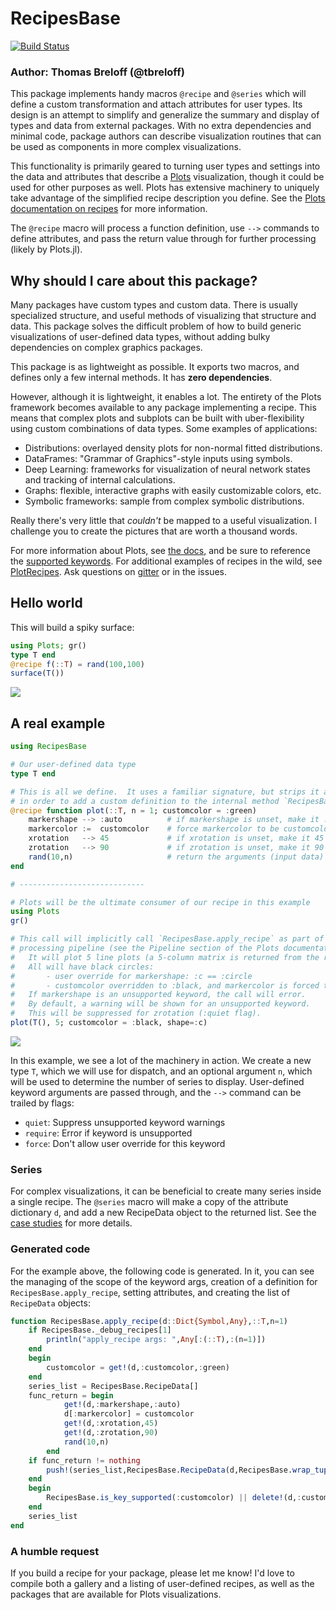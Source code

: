 # RecipesBase

[![Build Status](https://travis-ci.org/JuliaPlots/RecipesBase.jl.svg?branch=master)](https://travis-ci.org/JuliaPlots/RecipesBase.jl)

### Author: Thomas Breloff (@tbreloff)

This package implements handy macros `@recipe` and `@series` which will define a custom transformation
and attach attributes for user types.  Its design is an attempt to simplify and generalize
the summary and display of types and data from external packages.  With no extra dependencies
and minimal code, package authors can describe visualization routines that can be used
as components in more complex visualizations.

This functionality is primarily geared to turning user types and settings into the
data and attributes that describe a [Plots](https://github.com/tbreloff/Plots.jl) visualization,
though it could be used for other purposes as well.
Plots has extensive machinery to uniquely take advantage of the simplified recipe description you define.  See the [Plots documentation on recipes](http://plots.readthedocs.io/en/latest/recipes/) for more information.

The `@recipe` macro will process a function definition, use `-->` commands to define attributes, and
pass the return value through for further processing (likely by Plots.jl).

## Why should I care about this package?

Many packages have custom types and custom data.  There is usually specialized structure, and useful
methods of visualizing that structure and data.  This package solves the difficult problem of how to
build generic visualizations of user-defined data types, without adding bulky dependencies on complex
graphics packages.

This package is as lightweight as possible.  It exports two macros, and defines only a few internal methods.
It has **zero dependencies**.

However, although it is lightweight, it enables a lot.  The entirety of the Plots framework becomes available
to any package implementing a recipe.  This means that complex plots and subplots can be built with uber-flexibility
using custom combinations of data types.  Some examples of applications:

- Distributions: overlayed density plots for non-normal fitted distributions.
- DataFrames: "Grammar of Graphics"-style inputs using symbols.
- Deep Learning: frameworks for visualization of neural network states and tracking of internal calculations.
- Graphs: flexible, interactive graphs with easily customizable colors, etc.
- Symbolic frameworks: sample from complex symbolic distributions.

Really there's very little that *couldn't* be mapped to a useful visualization.
I challenge you to create the pictures that are worth a thousand words.

For more information about Plots, see [the docs](http://plots.readthedocs.io/), and be sure to reference
the [supported keywords](http://plots.readthedocs.io/en/latest/supported/#keyword-arguments).
For additional examples of recipes in the wild, see [PlotRecipes](https://github.com/JuliaPlots/PlotRecipes.jl).
Ask questions on [gitter](https://gitter.im/tbreloff/Plots.jl) or in the issues.

## Hello world

This will build a spiky surface:

```julia
using Plots; gr()
type T end
@recipe f(::T) = rand(100,100)
surface(T())
```

![](https://cloud.githubusercontent.com/assets/933338/15089193/7a453ec6-13cc-11e6-9ae8-959e98b615dc.png)

## A real example

```julia
using RecipesBase

# Our user-defined data type
type T end

# This is all we define.  It uses a familiar signature, but strips it apart
# in order to add a custom definition to the internal method `RecipesBase.apply_recipe`
@recipe function plot(::T, n = 1; customcolor = :green)
    markershape --> :auto          # if markershape is unset, make it :auto
    markercolor :=  customcolor    # force markercolor to be customcolor
    xrotation   --> 45 			   # if xrotation is unset, make it 45
    zrotation   --> 90 			   # if zrotation is unset, make it 90
    rand(10,n)					   # return the arguments (input data) for the next recipe
end

# ----------------------------

# Plots will be the ultimate consumer of our recipe in this example
using Plots
gr()

# This call will implicitly call `RecipesBase.apply_recipe` as part of the Plots
# processing pipeline (see the Pipeline section of the Plots documentation).
#   It will plot 5 line plots (a 5-column matrix is returned from the recipe).
#   All will have black circles:
#       - user override for markershape: :c == :circle
#       - customcolor overridden to :black, and markercolor is forced to be customcolor
#   If markershape is an unsupported keyword, the call will error.
#   By default, a warning will be shown for an unsupported keyword.
#   This will be suppressed for zrotation (:quiet flag).
plot(T(), 5; customcolor = :black, shape=:c)
```

![](https://cloud.githubusercontent.com/assets/933338/15083906/02a06810-139e-11e6-98a0-dd81c3fb1ad8.png)

In this example, we see a lot of the machinery in action.  We create a new type `T`, which
we will use for dispatch, and an optional argument `n`, which will be used to determine the
number of series to display.  User-defined keyword arguments are passed through, and the
`-->` command can be trailed by flags:

- `quiet`:   Suppress unsupported keyword warnings
- `require`: Error if keyword is unsupported
- `force`:   Don't allow user override for this keyword

### Series

For complex visualizations, it can be beneficial to create many series inside a single recipe.  The `@series` macro will make a copy of the attribute dictionary `d`, and add a new RecipeData object to the returned list.  See the [case studies](http://plots.readthedocs.io/en/latest/recipes/#case-studies) for more details.

### Generated code

For the example above, the following code is generated.  In it, you can see the managing of the scope of the keyword args, creation of a definition for `RecipesBase.apply_recipe`, setting attributes, and creating the list of `RecipeData` objects:

```julia
function RecipesBase.apply_recipe(d::Dict{Symbol,Any},::T,n=1)
    if RecipesBase._debug_recipes[1]
        println("apply_recipe args: ",Any[:(::T),:(n=1)])
    end
    begin 
        customcolor = get!(d,:customcolor,:green)
    end
    series_list = RecipesBase.RecipeData[]
    func_return = begin 
            get!(d,:markershape,:auto)
            d[:markercolor] = customcolor
            get!(d,:xrotation,45)
            get!(d,:zrotation,90)
            rand(10,n)
        end
    if func_return != nothing
        push!(series_list,RecipesBase.RecipeData(d,RecipesBase.wrap_tuple(func_return)))
    end
    begin 
        RecipesBase.is_key_supported(:customcolor) || delete!(d,:customcolor)
    end
    series_list
end
```

### A humble request

If you build a recipe for your package, please let me know!  I'd love to compile both a gallery and
a listing of user-defined recipes, as well as the packages that are available for Plots visualizations.
